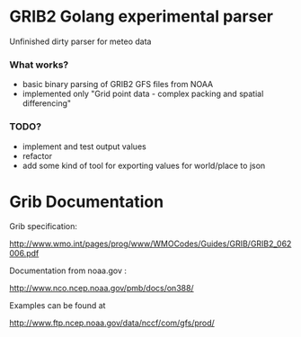 GRIB2 Golang experimental parser
================================

Unfinished dirty parser for meteo data

### What works?

- basic binary parsing of GRIB2 GFS files from NOAA
- implemented only "Grid point data - complex packing and spatial differencing"

### TODO?

- implement and test output values
- refactor
- add some kind of tool for exporting values for world/place to json

# Grib Documentation

Grib specification:

http://www.wmo.int/pages/prog/www/WMOCodes/Guides/GRIB/GRIB2_062006.pdf

Documentation from noaa.gov :

http://www.nco.ncep.noaa.gov/pmb/docs/on388/


Examples can be found at

http://www.ftp.ncep.noaa.gov/data/nccf/com/gfs/prod/
